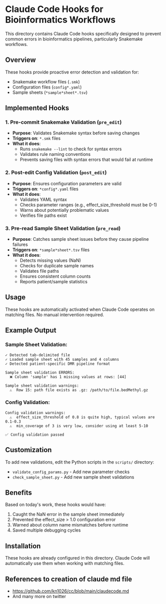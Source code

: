 # Claude Code Hooks for Bioinformatics Workflows

This directory contains Claude Code hooks specifically designed to prevent common errors in bioinformatics pipelines, particularly Snakemake workflows.


## Overview

These hooks provide proactive error detection and validation for:
- Snakemake workflow files (`.smk`)
- Configuration files (`config*.yaml`)
- Sample sheets (`*sample*sheet*.tsv`)

## Implemented Hooks

### 1. Pre-commit Snakemake Validation (`pre_edit`)
- **Purpose**: Validates Snakemake syntax before saving changes
- **Triggers on**: `*.smk` files
- **What it does**:
  - Runs `snakemake --lint` to check for syntax errors
  - Validates rule naming conventions
  - Prevents saving files with syntax errors that would fail at runtime

### 2. Post-edit Config Validation (`post_edit`)
- **Purpose**: Ensures configuration parameters are valid
- **Triggers on**: `*config*.yaml` files
- **What it does**:
  - Validates YAML syntax
  - Checks parameter ranges (e.g., effect_size_threshold must be 0-1)
  - Warns about potentially problematic values
  - Verifies file paths exist

### 3. Pre-read Sample Sheet Validation (`pre_read`)
- **Purpose**: Catches sample sheet issues before they cause pipeline failures
- **Triggers on**: `*sample*sheet*.tsv` files
- **What it does**:
  - Detects missing values (NaN)
  - Checks for duplicate sample names
  - Validates file paths
  - Ensures consistent column counts
  - Reports patient/sample statistics

## Usage

These hooks are automatically activated when Claude Code operates on matching files. No manual intervention required.

## Example Output

### Sample Sheet Validation:
```
✓ Detected tab-delimited file
✓ Loaded sample sheet with 45 samples and 4 columns
✓ Detected patient-specific DMR pipeline format

Sample sheet validation ERRORS:
  ❌ Column 'sample' has 1 missing values at rows: [44]

Sample sheet validation warnings:
  ⚠️  Row 15: path file exists as .gz: /path/to/file.bedMethyl.gz
```

### Config Validation:
```
Config validation warnings:
  ⚠️  effect_size_threshold of 0.8 is quite high, typical values are 0.1-0.3
  ⚠️  min_coverage of 3 is very low, consider using at least 5-10

✅ Config validation passed
```

## Customization

To add new validations, edit the Python scripts in the `scripts/` directory:
- `validate_config_params.py` - Add new parameter checks
- `check_sample_sheet.py` - Add new sample sheet validations

## Benefits

Based on today's work, these hooks would have:
1. Caught the NaN error in the sample sheet immediately
2. Prevented the effect_size > 1.0 configuration error
3. Warned about column name mismatches before runtime
4. Saved multiple debugging cycles

## Installation

These hooks are already configured in this directory. Claude Code will automatically use them when working with matching files.

## References to creation of claude md file
- https://github.com/kn1026/cc/blob/main/claudecode.md
- And many more on twitter
